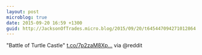 ```yaml
---
layout: post
microblog: true
date: 2015-09-20 16:59 +1300
guid: http://JacksonOfTrades.micro.blog/2015/09/20/t645447094271012864.html
---
```

"Battle of Turtle Castle" [t.co/7p2zaM8Xp...](https://t.co/7p2zaM8XpX) via @reddit
